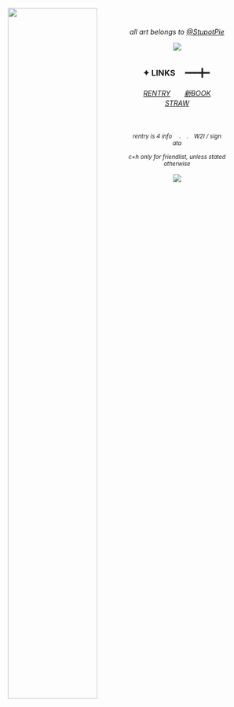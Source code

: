 
<div align="center">
    

<img align="left" width="60%" src="https://files.catbox.moe/ndnwgp.png">　
<h6 align>   
    
all art belongs to [@StupotPie](https://x.com/StupotPie)

![](https://komarev.com/ghpvc/?username=theplasticbeach&color=807784&style=plastic&label=📈𓃉)


### ✦ LINKS 　━━━╋━ ‎ 


<h6 align>
<a href="https://rentry.co/carpto" target="_blank">RENTRY​</a>　　<a href="https://guineapirate.atabook.org" target="_blank">新BOOK</a>　　<a href="https://tobinges.straw.page/" target="_blank">STRAW</a>　


　
<p align> <small>
rentry is 4 info 　.　.　W2I / sign ata
    
c+h only for friendlist, unless stated otherwise

<img src="https://files.catbox.moe/dye9er.png">　

